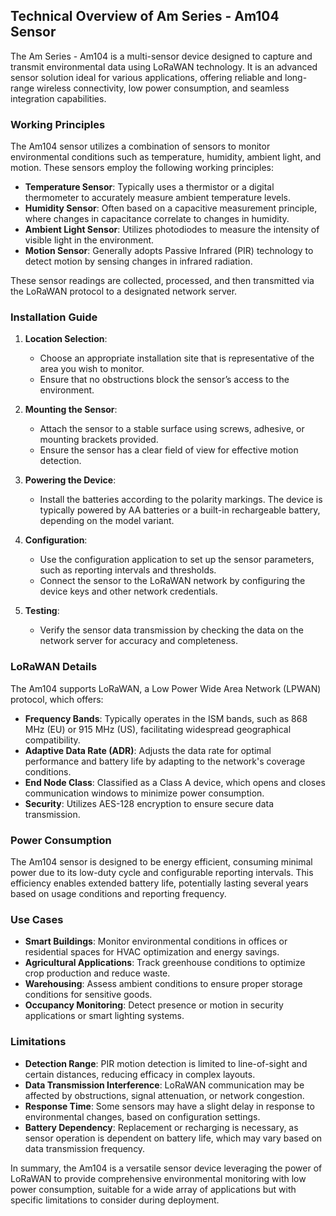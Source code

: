 ## Technical Overview of Am Series - Am104 Sensor

The Am Series - Am104 is a multi-sensor device designed to capture and transmit environmental data using LoRaWAN technology. It is an advanced sensor solution ideal for various applications, offering reliable and long-range wireless connectivity, low power consumption, and seamless integration capabilities.

### Working Principles

The Am104 sensor utilizes a combination of sensors to monitor environmental conditions such as temperature, humidity, ambient light, and motion. These sensors employ the following working principles:

- **Temperature Sensor**: Typically uses a thermistor or a digital thermometer to accurately measure ambient temperature levels.
- **Humidity Sensor**: Often based on a capacitive measurement principle, where changes in capacitance correlate to changes in humidity.
- **Ambient Light Sensor**: Utilizes photodiodes to measure the intensity of visible light in the environment.
- **Motion Sensor**: Generally adopts Passive Infrared (PIR) technology to detect motion by sensing changes in infrared radiation.

These sensor readings are collected, processed, and then transmitted via the LoRaWAN protocol to a designated network server.

### Installation Guide

1. **Location Selection**:
   - Choose an appropriate installation site that is representative of the area you wish to monitor.
   - Ensure that no obstructions block the sensor’s access to the environment.

2. **Mounting the Sensor**:
   - Attach the sensor to a stable surface using screws, adhesive, or mounting brackets provided. 
   - Ensure the sensor has a clear field of view for effective motion detection.

3. **Powering the Device**:
   - Install the batteries according to the polarity markings. The device is typically powered by AA batteries or a built-in rechargeable battery, depending on the model variant.

4. **Configuration**:
   - Use the configuration application to set up the sensor parameters, such as reporting intervals and thresholds.
   - Connect the sensor to the LoRaWAN network by configuring the device keys and other network credentials.

5. **Testing**:
   - Verify the sensor data transmission by checking the data on the network server for accuracy and completeness.

### LoRaWAN Details

The Am104 supports LoRaWAN, a Low Power Wide Area Network (LPWAN) protocol, which offers:

- **Frequency Bands**: Typically operates in the ISM bands, such as 868 MHz (EU) or 915 MHz (US), facilitating widespread geographical compatibility.
- **Adaptive Data Rate (ADR)**: Adjusts the data rate for optimal performance and battery life by adapting to the network's coverage conditions.
- **End Node Class**: Classified as a Class A device, which opens and closes communication windows to minimize power consumption.
- **Security**: Utilizes AES-128 encryption to ensure secure data transmission.

### Power Consumption

The Am104 sensor is designed to be energy efficient, consuming minimal power due to its low-duty cycle and configurable reporting intervals. This efficiency enables extended battery life, potentially lasting several years based on usage conditions and reporting frequency.

### Use Cases

- **Smart Buildings**: Monitor environmental conditions in offices or residential spaces for HVAC optimization and energy savings.
- **Agricultural Applications**: Track greenhouse conditions to optimize crop production and reduce waste.
- **Warehousing**: Assess ambient conditions to ensure proper storage conditions for sensitive goods.
- **Occupancy Monitoring**: Detect presence or motion in security applications or smart lighting systems.

### Limitations

- **Detection Range**: PIR motion detection is limited to line-of-sight and certain distances, reducing efficacy in complex layouts.
- **Data Transmission Interference**: LoRaWAN communication may be affected by obstructions, signal attenuation, or network congestion.
- **Response Time**: Some sensors may have a slight delay in response to environmental changes, based on configuration settings.
- **Battery Dependency**: Replacement or recharging is necessary, as sensor operation is dependent on battery life, which may vary based on data transmission frequency.

In summary, the Am104 is a versatile sensor device leveraging the power of LoRaWAN to provide comprehensive environmental monitoring with low power consumption, suitable for a wide array of applications but with specific limitations to consider during deployment.